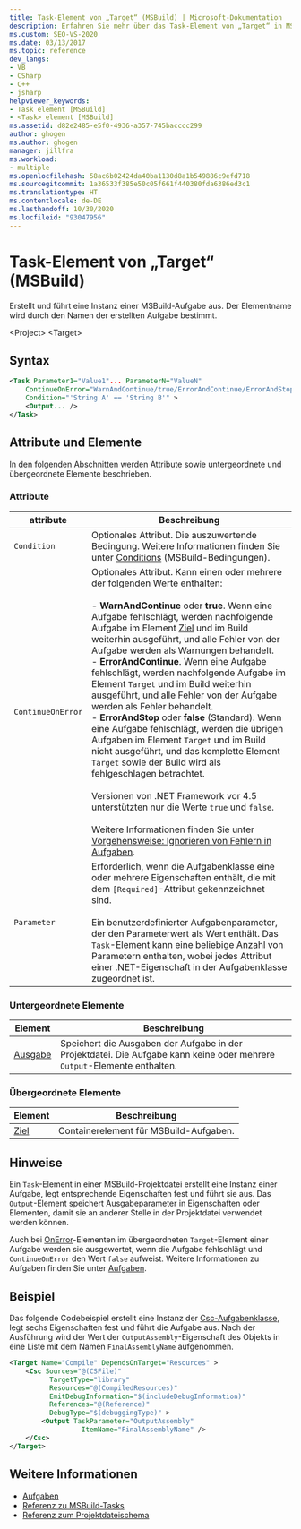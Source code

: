 ```yaml
---
title: Task-Element von „Target“ (MSBuild) | Microsoft-Dokumentation
description: Erfahren Sie mehr über das Task-Element von „Target“ in MSBuild, das eine Instanz einer MSBuild-Aufgabe erstellt und ausführt.
ms.custom: SEO-VS-2020
ms.date: 03/13/2017
ms.topic: reference
dev_langs:
- VB
- CSharp
- C++
- jsharp
helpviewer_keywords:
- Task element [MSBuild]
- <Task> element [MSBuild]
ms.assetid: d82e2485-e5f0-4936-a357-745bacccc299
author: ghogen
ms.author: ghogen
manager: jillfra
ms.workload:
- multiple
ms.openlocfilehash: 58ac6b02424da40ba1130d8a1b549886c9efd718
ms.sourcegitcommit: 1a36533f385e50c05f661f440380fda6386ed3c1
ms.translationtype: HT
ms.contentlocale: de-DE
ms.lasthandoff: 10/30/2020
ms.locfileid: "93047956"
---
```

# <a name="task-element-of-target-msbuild"></a>Task-Element von „Target“ (MSBuild)

Erstellt und führt eine Instanz einer MSBuild-Aufgabe aus. Der Elementname wird durch den Namen der erstellten Aufgabe bestimmt.

 \<Project> \<Target>

## <a name="syntax"></a>Syntax

```xml
<Task Parameter1="Value1"... ParameterN="ValueN"
    ContinueOnError="WarnAndContinue/true/ErrorAndContinue/ErrorAndStop/false"
    Condition="'String A' == 'String B'" >
    <Output... />
</Task>
```

## <a name="attributes-and-elements"></a>Attribute und Elemente

 In den folgenden Abschnitten werden Attribute sowie untergeordnete und übergeordnete Elemente beschrieben.

### <a name="attributes"></a>Attribute

|attribute|Beschreibung|
|---------------|-----------------|
|`Condition`|Optionales Attribut. Die auszuwertende Bedingung. Weitere Informationen finden Sie unter [Conditions](../msbuild/msbuild-conditions.md) (MSBuild-Bedingungen).|
|`ContinueOnError`|Optionales Attribut. Kann einen oder mehrere der folgenden Werte enthalten:<br /><br /> -   **WarnAndContinue** oder **true**. Wenn eine Aufgabe fehlschlägt, werden nachfolgende Aufgabe im Element [Ziel](../msbuild/target-element-msbuild.md) und im Build weiterhin ausgeführt, und alle Fehler von der Aufgabe werden als Warnungen behandelt.<br />-   **ErrorAndContinue**. Wenn eine Aufgabe fehlschlägt, werden nachfolgende Aufgabe im Element `Target` und im Build weiterhin ausgeführt, und alle Fehler von der Aufgabe werden als Fehler behandelt.<br />-   **ErrorAndStop** oder **false** (Standard). Wenn eine Aufgabe fehlschlägt, werden die übrigen Aufgaben im Element `Target` und im Build nicht ausgeführt, und das komplette Element `Target` sowie der Build wird als fehlgeschlagen betrachtet.<br /><br /> Versionen von .NET Framework vor 4.5 unterstützten nur die Werte `true` und `false`.<br /><br /> Weitere Informationen finden Sie unter [Vorgehensweise: Ignorieren von Fehlern in Aufgaben](../msbuild/how-to-ignore-errors-in-tasks.md).|
|`Parameter`|Erforderlich, wenn die Aufgabenklasse eine oder mehrere Eigenschaften enthält, die mit dem `[Required]`-Attribut gekennzeichnet sind.<br /><br /> Ein benutzerdefinierter Aufgabenparameter, der den Parameterwert als Wert enthält. Das `Task`-Element kann eine beliebige Anzahl von Parametern enthalten, wobei jedes Attribut einer .NET-Eigenschaft in der Aufgabenklasse zugeordnet ist.|

### <a name="child-elements"></a>Untergeordnete Elemente

|Element|Beschreibung|
|-------------|-----------------|
|[Ausgabe](../msbuild/output-element-msbuild.md)|Speichert die Ausgaben der Aufgabe in der Projektdatei. Die Aufgabe kann keine oder mehrere `Output`-Elemente enthalten.|

### <a name="parent-elements"></a>Übergeordnete Elemente

| Element | Beschreibung |
| - | - |
| [Ziel](../msbuild/target-element-msbuild.md) | Containerelement für MSBuild-Aufgaben. |

## <a name="remarks"></a>Hinweise

 Ein `Task`-Element in einer MSBuild-Projektdatei erstellt eine Instanz einer Aufgabe, legt entsprechende Eigenschaften fest und führt sie aus. Das `Output`-Element speichert Ausgabeparameter in Eigenschaften oder Elementen, damit sie an anderer Stelle in der Projektdatei verwendet werden können.

 Auch bei [OnError](../msbuild/onerror-element-msbuild.md)-Elementen im übergeordneten `Target`-Element einer Aufgabe werden sie ausgewertet, wenn die Aufgabe fehlschlägt und `ContinueOnError` den Wert `false` aufweist. Weitere Informationen zu Aufgaben finden Sie unter [Aufgaben](../msbuild/msbuild-tasks.md).

## <a name="example"></a>Beispiel

 Das folgende Codebeispiel erstellt eine Instanz der [Csc-Aufgabenklasse](../msbuild/csc-task.md), legt sechs Eigenschaften fest und führt die Aufgabe aus. Nach der Ausführung wird der Wert der `OutputAssembly`-Eigenschaft des Objekts in eine Liste mit dem Namen `FinalAssemblyName` aufgenommen.

```xml
<Target Name="Compile" DependsOnTarget="Resources" >
    <Csc Sources="@(CSFile)"
          TargetType="library"
          Resources="@(CompiledResources)"
          EmitDebugInformation="$(includeDebugInformation)"
          References="@(Reference)"
          DebugType="$(debuggingType)" >
        <Output TaskParameter="OutputAssembly"
                  ItemName="FinalAssemblyName" />
    </Csc>
</Target>
```

## <a name="see-also"></a>Weitere Informationen

- [Aufgaben](../msbuild/msbuild-tasks.md)
- [Referenz zu MSBuild-Tasks](../msbuild/msbuild-task-reference.md)
- [Referenz zum Projektdateischema](../msbuild/msbuild-project-file-schema-reference.md)
